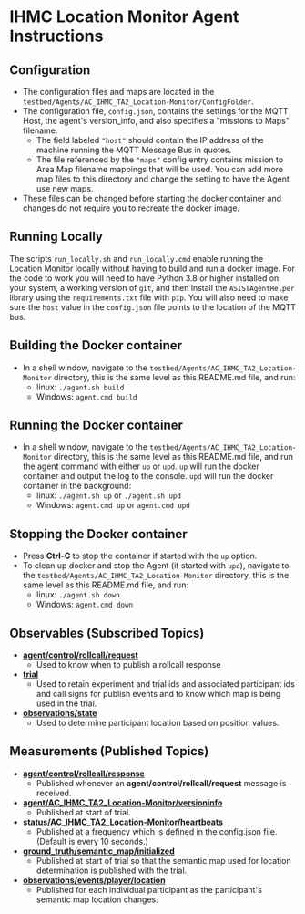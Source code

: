 # IHMC Location Monitor Agent Instructions

## Configuration
- The configuration files and maps are located in the `testbed/Agents/AC_IHMC_TA2_Location-Monitor/ConfigFolder`.
- The configuration file, `config.json`, contains the settings for the MQTT Host, the agent's version_info, 
and also specifies a "missions to Maps" filename.
    - The field labeled `"host"` should contain the IP address of the machine running the MQTT Message Bus 
    in quotes. 
    - The file referenced by the `"maps"` config entry contains mission to Area Map filename mappings that 
    will be used.  You can add more map files to this directory and change the setting to have the Agent 
    use new maps.
- These files can be changed before starting the docker container and changes do not require you to recreate 
the docker image.

## Running Locally
The scripts `run_locally.sh` and `run_locally.cmd` enable running the Location Monitor locally without having 
to build and run a docker image.  For the code to work you will need to have Python 3.8 or higher installed 
on your system, a working version of `git`, and then install the `ASISTAgentHelper` library using the 
`requirements.txt` file with `pip`.  You will also need to make sure the `host` value in the `config.json` 
file points to the location of the MQTT bus.

## Building the Docker container
- In a shell window, navigate to the `testbed/Agents/AC_IHMC_TA2_Location-Monitor` directory, this is the same level 
as this README.md file, and run: 
    - linux: `./agent.sh build`
    - Windows: `agent.cmd build`

## Running the Docker container
- In a shell window, navigate to the `testbed/Agents/AC_IHMC_TA2_Location-Monitor` directory, this is the same level 
as this README.md file, and run the agent command with either `up` or `upd`.  `up` will run the docker container
and output the log to the console.  `upd` will run the docker container in the background: 
    - linux: `./agent.sh up` or `./agent.sh upd`
    - Windows: `agent.cmd up` or `agent.cmd upd`

## Stopping the Docker container
- Press **Ctrl-C** to stop the container if started with the `up` option.
- To clean up docker and stop the Agent (if started with `upd`), navigate to the `testbed/Agents/AC_IHMC_TA2_Location-Monitor` 
directory, this is the same level as this README.md file, and run:
    - linux: `./agent.sh down`
    - Windows: `agent.cmd down`

## Observables (Subscribed Topics)
- [**agent/control/rollcall/request**](https://gitlab.com/artificialsocialintelligence/study3/-/tree/main//MessageSpecs/Agent/rollcall/agent_rollcall.md)
  - Used to know when to publish a rollcall response
- [**trial**](https://gitlab.com/artificialsocialintelligence/study3/-/tree/main//MessageSpecs/Trial/trial.md)
  - Used to retain experiment and trial ids and associated participant ids and call signs for publish events and to know which map is being used in the trial.
- [**observations/state**](https://gitlab.com/artificialsocialintelligence/study3/-/tree/main//MessageSpecs/PlayerState/observation_state.md)
  - Used to determine participant location based on position values.

## Measurements (Published Topics)
- [**agent/control/rollcall/response**](https://gitlab.com/artificialsocialintelligence/study3/-/tree/main//MessageSpecs/Agent/rollcall/agent_rollcall.md)
  - Published whenever an **agent/control/rollcall/request** message is received.
- [**agent/AC_IHMC_TA2_Location-Monitor/versioninfo**](https://gitlab.com/artificialsocialintelligence/study3/-/tree/main//MessageSpecs/Agent/versioninfo/agent_versioninfo.md)
  - Published at start of trial.
- [**status/AC_IHMC_TA2_Location-Monitor/heartbeats**](https://gitlab.com/artificialsocialintelligence/study3/-/tree/main//MessageSpecs/Status/status.md)
  - Published at a frequency which is defined in the config.json file.  (Default is every 10 seconds.)
- [**ground_truth/semantic_map/initialized**](https://gitlab.com/artificialsocialintelligence/study3/-/tree/main//MessageSpecs/GroundTruth/SemanticMap/semanticmap_message.md)
  - Published at start of trial so that the semantic map used for location determination is published with the trial.
- [**observations/events/player/location**](https://gitlab.com/artificialsocialintelligence/study3/-/tree/main//MessageSpecs/LocationMonitor/location_event_message.md)
  - Published for each individual participant as the participant's semantic map location changes.
